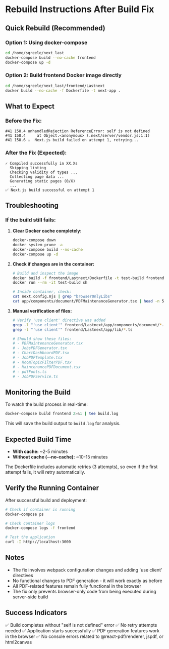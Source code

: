 # Rebuild Instructions After Build Fix

## Quick Rebuild (Recommended)

### Option 1: Using docker-compose
```bash
cd /home/sqreele/next_last
docker-compose build --no-cache frontend
docker-compose up -d
```

### Option 2: Build frontend Docker image directly
```bash
cd /home/sqreele/next_last/frontend/Lastnext
docker build --no-cache -f Dockerfile -t next-app .
```

## What to Expect

### Before the Fix:
```
#41 158.4 unhandledRejection ReferenceError: self is not defined
#41 158.4     at Object.<anonymous> (.next/server/vendor.js:1:1)
#41 158.6 ⚠️  Next.js build failed on attempt 1, retrying...
```

### After the Fix (Expected):
```
✓ Compiled successfully in XX.Xs
  Skipping linting
  Checking validity of types ...
  Collecting page data ...
  Generating static pages (0/X)
  ...
✅ Next.js build successful on attempt 1
```

## Troubleshooting

### If the build still fails:

1. **Clear Docker cache completely:**
   ```bash
   docker-compose down
   docker system prune -a
   docker-compose build --no-cache
   docker-compose up -d
   ```

2. **Check if changes are in the container:**
   ```bash
   # Build and inspect the image
   docker build -f frontend/Lastnext/Dockerfile -t test-build frontend/Lastnext
   docker run --rm -it test-build sh
   
   # Inside container, check:
   cat next.config.mjs | grep "browserOnlyLibs"
   cat app/components/document/PDFMaintenanceGenerator.tsx | head -n 5
   ```

3. **Manual verification of files:**
   ```bash
   # Verify 'use client' directive was added
   grep -l "'use client'" frontend/Lastnext/app/components/document/*.tsx
   grep -l "'use client'" frontend/Lastnext/app/lib/*.ts
   
   # Should show these files:
   # - PDFMaintenanceGenerator.tsx
   # - JobsPDFGenerator.tsx
   # - ChartDashboardPDF.tsx
   # - JobPDFTemplate.tsx
   # - RoomTopicFilterPDF.tsx
   # - MaintenancePDFDocument.tsx
   # - pdfFonts.ts
   # - JobPDFService.ts
   ```

## Monitoring the Build

To watch the build process in real-time:

```bash
docker-compose build frontend 2>&1 | tee build.log
```

This will save the build output to `build.log` for analysis.

## Expected Build Time

- **With cache:** ~2-5 minutes
- **Without cache (--no-cache):** ~10-15 minutes

The Dockerfile includes automatic retries (3 attempts), so even if the first attempt fails, it will retry automatically.

## Verify the Running Container

After successful build and deployment:

```bash
# Check if container is running
docker-compose ps

# Check container logs
docker-compose logs -f frontend

# Test the application
curl -I http://localhost:3000
```

## Notes

- The fix involves webpack configuration changes and adding 'use client' directives
- No functional changes to PDF generation - it will work exactly as before
- All PDF-related features remain fully functional in the browser
- The fix only prevents browser-only code from being executed during server-side build

## Success Indicators

✅ Build completes without "self is not defined" error
✅ No retry attempts needed
✅ Application starts successfully
✅ PDF generation features work in the browser
✅ No console errors related to @react-pdf/renderer, jspdf, or html2canvas

